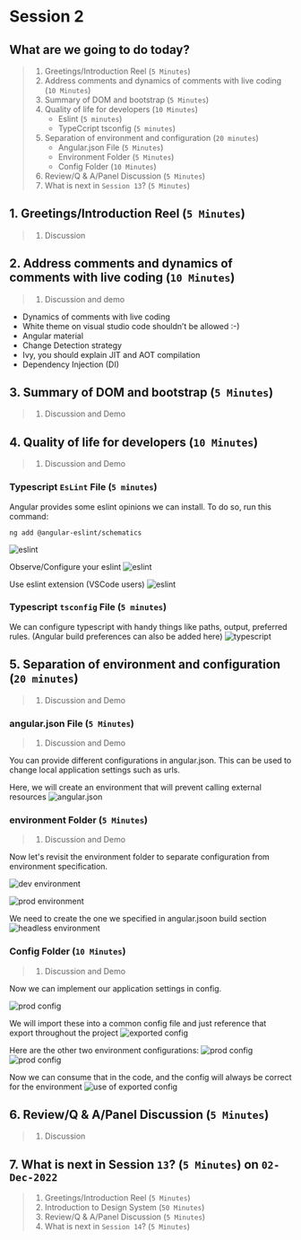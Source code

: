# Session 2

## What are we going to do today?

> 1. Greetings/Introduction Reel (`5 Minutes`)
> 1. Address comments and dynamics of comments with live coding (`10 Minutes`)
> 1. Summary of DOM and bootstrap (`5 Minutes`)
> 1. Quality of life for developers (`10 Minutes`)
>    - Eslint (`5 minutes`)
>    - TypeCcript tsconfig (`5 minutes`)
> 1. Separation of environment and configuration (`20 minutes`)
>    - Angular.json File (`5 Minutes`)
>    - Environment Folder (`5 Minutes`)
>    - Config Folder (`10 Minutes`)
> 1. Review/Q & A/Panel Discussion (`5 Minutes`)
> 1. What is next in `Session 13`? (`5 Minutes`)

## 1. Greetings/Introduction Reel (`5 Minutes`)

> 1. Discussion

## 2. Address comments and dynamics of comments with live coding (`10 Minutes`)

> 1. Discussion and demo
>
- Dynamics of comments with live coding
- White theme on visual studio code shouldn’t be allowed :-)
- Angular material
- Change Detection strategy
- Ivy, you should explain JIT and AOT compilation
- Dependency Injection (DI)

## 3. Summary of DOM and bootstrap (`5 Minutes`)

> 1. Discussion and Demo

## 4. Quality of life for developers (`10 Minutes`)

> 1. Discussion and Demo

### Typescript `EsLint` File (`5 minutes`)

Angular provides some eslint opinions we can install. To do so, run this command:

```AngularCLI
ng add @angular-eslint/schematics
```

![eslint](../Images/session%2012/eslint.png)

Observe/Configure your eslint
![eslint](../Images/session%2012/eslintrc.png)

Use eslint extension (VSCode users)
![eslint](../Images/session%2012/eslint%20extension.png)

### Typescript `tsconfig` File (`5 minutes`)

We can configure typescript with handy things like paths, output, preferred rules. (Angular build preferences can also be added here)
![typescript](../Images/session%2012/tsconfig.png)

## 5. Separation of environment and configuration (`20 minutes`)

> 1. Discussion and Demo

### angular.json File (`5 Minutes`)

> 1. Discussion and Demo

You can provide different configurations in angular.json. This can be used to change local application settings such as urls.

Here, we will create an environment that will prevent calling external resources
![angular.json](../Images/session%2012/angular.json.png)

### environment Folder (`5 Minutes`)

> 1. Discussion and Demo

Now let's revisit the environment folder to separate configuration from environment specification.

![dev environment](../Images/session%2012/dev%20environment.png)

![prod environment](../Images/session%2012/prod%20environment.png)

We need to create the one we specified in angular.jsoon build section
![headless environment](../Images/session%2012/local%20development%20environment.png)

### Config Folder (`10 Minutes`)

> 1. Discussion and Demo

Now we can implement our application settings in config.

![prod config](../Images/session%2012/prod%20config.png)

We will import these into a common config file and just reference that export throughout the project
![exported config](../Images/session%2012/exported%20config.png)

Here are the other two environment configurations:
![prod config](../Images/session%2012/dev%20config.png)
![prod config](../Images/session%2012/local%20development%20config.png)

Now we can consume that in the code, and the config will always be correct for the environment
![use of exported config](../Images/session%2012/use%20of%20exported%20config.png)

## 6. Review/Q & A/Panel Discussion (`5 Minutes`)

> 1. Discussion

## 7. What is next in Session `13`? (`5 Minutes`) on `02-Dec-2022`

> 1. Greetings/Introduction Reel (`5 Minutes`)
> 1. Introduction to Design System (`50 Minutes`)
> 1. Review/Q & A/Panel Discussion (`5 Minutes`)
> 1. What is next in `Session 14`? (`5 Minutes`)
